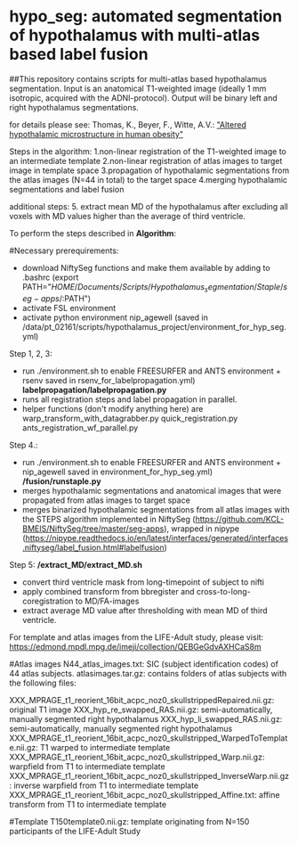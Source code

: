 # hypo_seg: automated segmentation of hypothalamus with multi-atlas based label fusion

##This repository contains scripts for multi-atlas based hypothalamus segmentation.
Input is an anatomical T1-weighted image (ideally 1 mm isotropic, acquired with the ADNI-protocol).
Output will be binary left and right hypothalamus segmentations.

for details please see:
Thomas, K., Beyer, F., Witte, A.V.: ["Altered hypothalamic microstructure in human obesity"](https://www.biorxiv.org/content/10.1101/593004v1)

Steps in the algorithm:
1.non-linear registration of the T1-weighted image to an intermediate template
2.non-linear registration of atlas images to target image in template space
3.propagation of hypothalamic segmentations from the atlas images (N=44 in total) to the target space
4.merging hypothalamic segmentations and label fusion

additional steps:
5. extract mean MD of the hypothalamus after excluding all voxels with MD values higher than the average of third ventricle.

To perform the steps described in **Algorithm**:

#Necessary prerequirements:
- download NiftySeg functions and make them available by adding to .bashrc (export PATH="$HOME/Documents/Scripts/Hypothalamus_segmentation/Staple/seg-apps/:$PATH")
- activate FSL environment
- activate python environment nip_agewell (saved in /data/pt_02161/scripts/hypothalamus_project/environment_for_hyp_seg.yml)

Step 1, 2, 3:
- run ./environment.sh to enable FREESURFER and ANTS environment + rsenv saved in rsenv_for_labelpropagation.yml)
**labelpropagation/labelpropagation.py**
- runs all registration steps and label propagation in parallel.
- helper functions (don't modify anything here) are
	warp_transform_with_datagrabber.py
	quick_registration.py
	ants_registration_wf_parallel.py

Step 4.:
- run ./environment.sh to enable FREESURFER and ANTS environment + nip_agewell saved in environment_for_hyp_seg.yml)
**/fusion/runstaple.py**
- merges hypothalamic segmentations and anatomical images that were propagated from atlas images to target space
- merges binarized hypothalamic segmentations from all atlas images with the STEPS algorithm implemented in NiftySeg (https://github.com/KCL-BMEIS/NiftySeg/tree/master/seg-apps), wrapped in nipype (https://nipype.readthedocs.io/en/latest/interfaces/generated/interfaces.niftyseg/label_fusion.html#labelfusion)

Step 5:
**/extract_MD/extract_MD.sh**
- convert third ventricle mask from long-timepoint of subject to nifti
- apply combined transform from bbregister and cross-to-long-coregistration to MD/FA-images
- extract average MD value after thresholding with mean MD of third ventricle.

For template and atlas images from the LIFE-Adult study, please visit: https://edmond.mpdl.mpg.de/imeji/collection/QEBGeGdvAXHCaS8m

#Atlas images
N44_atlas_images.txt: SIC (subject identification codes) of 44 atlas subjects.
atlasimages.tar.gz: contains folders of atlas subjects with the following files:

XXX_MPRAGE_t1_reorient_16bit_acpc_noz0_skullstrippedRepaired.nii.gz: original T1 image
XXX_hyp_re_swapped_RAS.nii.gz: semi-automatically, manually segmented right hypothalamus
XXX_hyp_li_swapped_RAS.nii.gz: semi-automatically, manually segmented right hypothalamus
XXX_MPRAGE_t1_reorient_16bit_acpc_noz0_skullstripped_WarpedToTemplate.nii.gz: T1 warped to intermediate template
XXX_MPRAGE_t1_reorient_16bit_acpc_noz0_skullstripped_Warp.nii.gz: warpfield from T1 to intermediate template
XXX_MPRAGE_t1_reorient_16bit_acpc_noz0_skullstripped_InverseWarp.nii.gz: inverse warpfield from T1 to intermediate template
XXX_MPRAGE_t1_reorient_16bit_acpc_noz0_skullstripped_Affine.txt: affine transform from T1 to intermediate template

#Template
T150template0.nii.gz: template originating from N=150 participants of the LIFE-Adult Study
